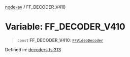 [node-av](../globals.md) / FF\_DECODER\_V410

# Variable: FF\_DECODER\_V410

> `const` **FF\_DECODER\_V410**: [`FFVideoDecoder`](../type-aliases/FFVideoDecoder.md)

Defined in: [decoders.ts:313](https://github.com/seydx/av/blob/f8631fc881b394300b1479f511d55cf1c370a87f/src/constants/decoders.ts#L313)
